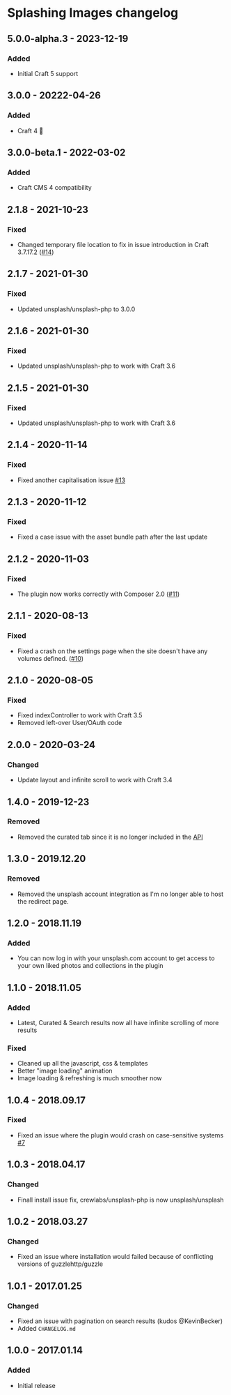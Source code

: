 # Splashing Images changelog

## 5.0.0-alpha.3 - 2023-12-19
### Added
- Initial Craft 5 support

## 3.0.0 - 20222-04-26
### Added
- Craft 4 🚀

## 3.0.0-beta.1 - 2022-03-02
### Added
* Craft CMS 4 compatibility

## 2.1.8 - 2021-10-23
### Fixed
* Changed temporary file location to fix in issue introduction in Craft 3.7.17.2 ([#14](https://github.com/studioespresso/craft3-unsplash/issues/14))

## 2.1.7 - 2021-01-30
### Fixed
* Updated unsplash/unsplash-php to 3.0.0

## 2.1.6 - 2021-01-30
### Fixed
* Updated unsplash/unsplash-php to work with Craft 3.6

## 2.1.5 - 2021-01-30
### Fixed
* Updated unsplash/unsplash-php to work with Craft 3.6

## 2.1.4 - 2020-11-14
### Fixed
* Fixed another capitalisation issue [#13](https://github.com/studioespresso/craft3-unsplash/issues/13)

## 2.1.3 - 2020-11-12
### Fixed
* Fixed a case issue with the asset bundle path after the last update

## 2.1.2 - 2020-11-03
### Fixed
* The plugin now works correctly with Composer 2.0 ([#11](https://github.com/studioespresso/craft3-unsplash/issues/11))

## 2.1.1 - 2020-08-13
### Fixed
* Fixed a crash on the settings page when the site doesn't have any volumes defined. ([#10](https://github.com/studioespresso/craft3-unsplash/issues/10))

## 2.1.0 - 2020-08-05
### Fixed
* Fixed indexController to work with Craft 3.5
* Removed left-over User/OAuth code

## 2.0.0 - 2020-03-24
### Changed
* Update layout and infinite scroll to work with Craft 3.4

## 1.4.0 - 2019-12-23
### Removed
* Removed the curated tab since it is no longer included in the [API](https://changelog.unsplash.com/deprecations/2019/10/22/curated-search-stats.html)

## 1.3.0 - 2019.12.20
### Removed
* Removed the unsplash account integration as I'm no longer able to host the redirect page.

## 1.2.0 - 2018.11.19
### Added
* You can now log in with your unsplash.com account to get access to your own liked photos and collections in the plugin

## 1.1.0 - 2018.11.05
### Added
* Latest, Curated & Search results now all have infinite scrolling of more results

### Fixed
* Cleaned up all the javascript, css & templates
* Better "image loading" animation
* Image loading & refreshing is much smoother now 

## 1.0.4 - 2018.09.17
### Fixed
* Fixed an issue where the plugin would crash on case-sensitive systems [#7](https://github.com/studioespresso/craft3-unsplash/pull/7)

## 1.0.3 - 2018.04.17
### Changed
* Finall install issue fix, crewlabs/unsplash-php is now unsplash/unsplash

## 1.0.2 - 2018.03.27
### Changed
* Fixed an issue where installation would failed because of conflicting versions of guzzlehttp/guzzle

## 1.0.1 - 2017.01.25
### Changed
* Fixed an issue with pagination on search results (kudos @KevinBecker)
* Added `CHANGELOG.md`

## 1.0.0 - 2017.01.14
### Added
* Initial release